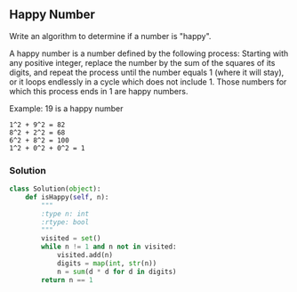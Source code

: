 ## Happy Number

Write an algorithm to determine if a number is "happy".

A happy number is a number defined by the following process: Starting with any positive integer, replace the number by the sum of the squares of its digits, and repeat the process until the number equals 1 (where it will stay), or it loops endlessly in a cycle which does not include 1. Those numbers for which this process ends in 1 are happy numbers.

Example: 19 is a happy number
```
1^2 + 9^2 = 82
8^2 + 2^2 = 68
6^2 + 8^2 = 100
1^2 + 0^2 + 0^2 = 1
```

### Solution

```python
class Solution(object):
    def isHappy(self, n):
        """
        :type n: int
        :rtype: bool
        """
        visited = set()
        while n != 1 and n not in visited:
            visited.add(n)
            digits = map(int, str(n))
            n = sum(d * d for d in digits)
        return n == 1
```
